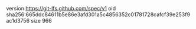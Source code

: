 version https://git-lfs.github.com/spec/v1
oid sha256:665ddc84611b5e86e3afd301a5c4856352c01781728cafcf39e253f9ac1d3756
size 966
